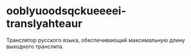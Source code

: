 # ooblyuoodsqckueeeei-translyahteaur
Транслятор русского языка, обеспечивающий максимальную длину выходного транслита.
